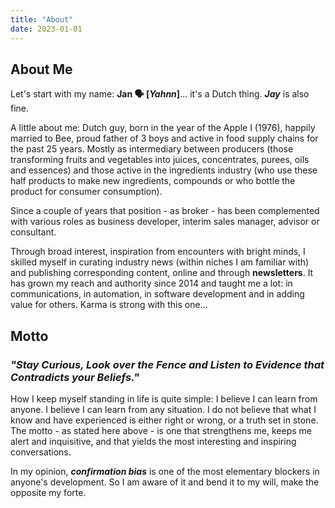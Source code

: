 ```yaml
---
title: "About"
date: 2023-01-01
---
```


## About Me

Let's start with my name: **Jan 🗣️ [*Yahnn*]**... it's a Dutch thing. ***Jay*** is also fine.

A little about me: Dutch guy, born in the year of the Apple I (1976), happily married to Bee, proud father of 3 boys and active in food supply chains for the past 25 years. Mostly as intermediary between producers (those transforming fruits and vegetables into juices, concentrates, purees, oils and essences) and those active in the ingredients industry (who use these half products to make new ingredients, compounds or who bottle the product for consumer consumption).

Since a couple of years that position - as broker - has been complemented with various roles as business developer, interim sales manager, advisor or consultant.

Through broad interest, inspiration from encounters with bright minds, I skilled myself in curating industry news (within niches I am familiar with) and publishing corresponding content, online and through **newsletters**. It has grown my reach and authority since 2014 and taught me a lot: in communications, in automation, in software development and in adding value for others. Karma is strong with this one...

## Motto
### *"Stay Curious, Look over the Fence and Listen to Evidence that Contradicts your Beliefs."*

How I keep myself standing in life is quite simple: I believe I can learn from anyone. I believe I can learn from any situation. I do not believe that what I know and have experienced is either right or wrong, or a truth set in stone. The motto - as stated here above - is one that strengthens me, keeps me alert and inquisitive, and that yields the most interesting and inspiring conversations.

In my opinion, ***confirmation bias*** is one of the most elementary blockers in anyone's development. So I am aware of it and bend it to my will, make the opposite my forte.